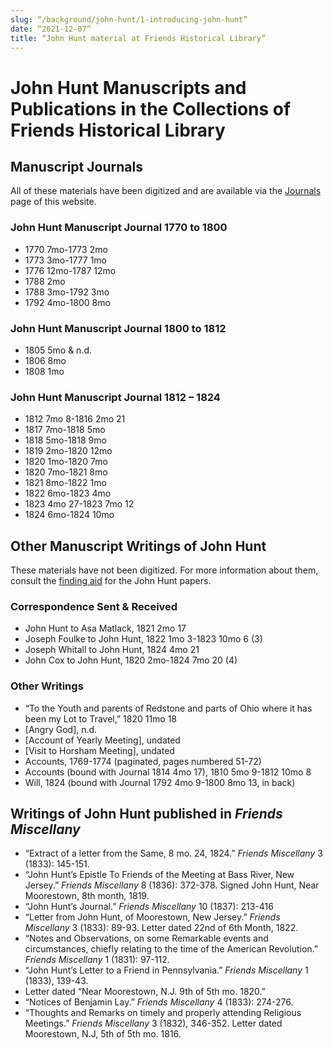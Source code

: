 ```yaml
---
slug: “/background/john-hunt/1-introducing-john-hunt”
date: “2021-12-07”
title: “John Hunt material at Friends Historical Library”
---
```


# John Hunt Manuscripts and Publications in the Collections of Friends Historical Library

## Manuscript Journals
All of these materials have been digitized and are available via the [Journals](/journals) page of this website.

### John Hunt Manuscript Journal 1770 to 1800
- 1770 7mo-1773 2mo
- 1773 3mo-1777 1mo
- 1776 12mo-1787 12mo
- 1788 2mo
- 1788 3mo-1792 3mo
- 1792 4mo-1800 8mo

### John Hunt Manuscript Journal 1800 to 1812
- 1805 5mo & n.d.
- 1806 8mo
- 1808 1mo

### John Hunt Manuscript Journal 1812 – 1824
- 1812 7mo 8-1816 2mo 21
- 1817 7mo-1818 5mo
- 1818 5mo-1818 9mo		
- 1819 2mo-1820 12mo
- 1820 1mo-1820 7mo
- 1820 7mo-1821 8mo
- 1821 8mo-1822 1mo
- 1822 6mo-1823 4mo
- 1823 4mo 27-1823 7mo 12
- 1824 6mo-1824 10mo

## Other Manuscript Writings of John Hunt
These materials have not been digitized. For more information about them, consult the [finding aid](https://archives.tricolib.brynmawr.edu/resources/5240johu) for the John Hunt papers.

### Correspondence Sent & Received
- John Hunt to Asa Matlack, 1821 2mo 17
- Joseph Foulke to John Hunt, 1822 1mo 3-1823 10mo 6 (3)
- Joseph Whitall to John Hunt, 1824 4mo 21
- John Cox to John Hunt, 1820 2mo-1824 7mo 20 (4)

### Other Writings
- “To the Youth and parents of Redstone and parts of Ohio where it has been my Lot to Travel,” 1820 11mo 18
- [Angry God], n.d.
- [Account of Yearly Meeting], undated
- [Visit to Horsham Meeting], undated
- Accounts, 1769-1774 (paginated, pages numbered 51-72)
- Accounts (bound with Journal 1814 4mo 17), 1810 5mo 9-1812 10mo 8
- Will, 1824 (bound with Journal 1792 4mo 9-1800 8mo 13, in back)

## Writings of John Hunt published in *Friends Miscellany*
- “Extract of a letter from the Same, 8 mo. 24, 1824.” *Friends Miscellany* 3 (1833): 145-151.
- “John Hunt’s Epistle To Friends of the Meeting at Bass River, New Jersey.” *Friends Miscellany* 8 (1836): 372-378.  Signed John Hunt, Near Moorestown, 8th month, 1819.
- “John Hunt’s Journal.” *Friends Miscellany* 10 (1837): 213-416
- “Letter from John Hunt, of Moorestown, New Jersey.” *Friends Miscellany* 3 (1833): 89-93.  Letter dated 22nd of 6th Month, 1822.
- “Notes and Observations, on some Remarkable events and circumstances, chiefly relating to the time of the American Revolution.” *Friends Miscellany* 1 (1831): 97-112.
- “John Hunt’s Letter to a Friend in Pennsylvania.”  *Friends Miscellany* 1 (1833), 139-43.
- Letter dated “Near Moorestown, N.J. 9th of 5th mo. 1820.”
- “Notices of Benjamin Lay.” *Friends Miscellany* 4 (1833): 274-276.
- “Thoughts and Remarks on timely and properly attending Religious Meetings.” *Friends Miscellany* 3 (1832), 346-352.  Letter dated Moorestown, N.J,   5th of 5th mo. 1816.
